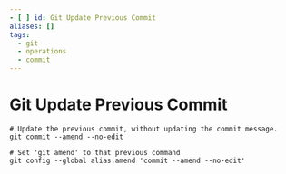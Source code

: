 ```yaml
---
- [ ] id: Git Update Previous Commit
aliases: []
tags:
  - git
  - operations
  - commit
---
```


# Git Update Previous Commit

```shell
# Update the previous commit, without updating the commit message.
git commit --amend --no-edit

# Set 'git amend' to that previous command
git config --global alias.amend 'commit --amend --no-edit'
``` 
